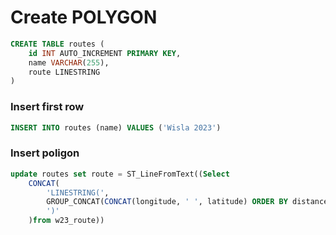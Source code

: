 



# Create POLYGON


```sql
CREATE TABLE routes (
    id INT AUTO_INCREMENT PRIMARY KEY,
    name VARCHAR(255),
    route LINESTRING
)
```


### Insert first row

```sql
INSERT INTO routes (name) VALUES ('Wisla 2023')
```



### Insert poligon

```sql
update routes set route = ST_LineFromText((Select
    CONCAT(
        'LINESTRING(',
        GROUP_CONCAT(CONCAT(longitude, ' ', latitude) ORDER BY distanceFromStart SEPARATOR ','),
        ')' 
    )from w23_route))
```




